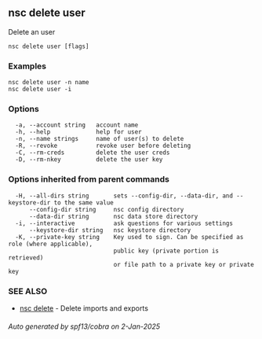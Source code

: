 ## nsc delete user

Delete an user

```
nsc delete user [flags]
```

### Examples

```
nsc delete user -n name
nsc delete user -i
```

### Options

```
  -a, --account string   account name
  -h, --help             help for user
  -n, --name strings     name of user(s) to delete
  -R, --revoke           revoke user before deleting
  -C, --rm-creds         delete the user creds
  -D, --rm-nkey          delete the user key
```

### Options inherited from parent commands

```
  -H, --all-dirs string       sets --config-dir, --data-dir, and --keystore-dir to the same value
      --config-dir string     nsc config directory
      --data-dir string       nsc data store directory
  -i, --interactive           ask questions for various settings
      --keystore-dir string   nsc keystore directory
  -K, --private-key string    Key used to sign. Can be specified as role (where applicable),
                              public key (private portion is retrieved)
                              or file path to a private key or private key 
```

### SEE ALSO

* [nsc delete](nsc_delete.md)	 - Delete imports and exports

###### Auto generated by spf13/cobra on 2-Jan-2025
